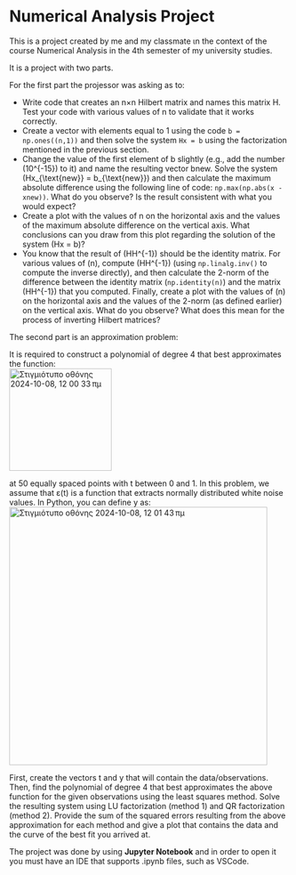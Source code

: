 #  Numerical Analysis Project

This is a project created by me and my classmate ιn the context of the course Numerical Analysis in the 4th semester of my university studies.

It is a project with two parts.

For the first part the projessor was asking as to:

- Write code that creates an n×n Hilbert matrix and names this matrix H. Test your code with various values of n to validate that it works correctly.
- Create a vector with elements equal to 1 using the code `b = np.ones((n,1))` and then solve the system `Hx = b` using the factorization mentioned in the previous section.
- Change the value of the first element of b slightly (e.g., add the number \(10^{-15}\) to it) and name the resulting vector bnew. Solve the system \(Hx_{\text{new}} = b_{\text{new}}\) and then calculate the maximum absolute difference using the following line of code: `np.max(np.abs(x - xnew))`. What do you observe? Is the result consistent with what you would expect?
- Create a plot with the values of n on the horizontal axis and the values of the maximum absolute difference on the vertical axis. What conclusions can you draw from this plot regarding the solution of the system \(Hx = b\)?
- You know that the result of \(HH^{-1}\) should be the identity matrix. For various values of \(n\), compute \(HH^{-1}\) (using `np.linalg.inv()` to compute the inverse directly), and then calculate the 2-norm of the difference between the identity matrix (`np.identity(n)`) and the matrix \(HH^{-1}\) that you computed. Finally, create a plot with the values of \(n\) on the horizontal axis and the values of the 2-norm (as defined earlier) on the vertical axis. What do you observe? What does this mean for the process of inverting Hilbert matrices?


The second part is an approximation problem:


It is required to construct a polynomial of degree 4 that best approximates the function:  
<img width="184" alt="Στιγμιότυπο οθόνης 2024-10-08, 12 00 33 πμ" src="https://github.com/user-attachments/assets/1d58a764-0bd5-4846-8b05-c82189eb87bb">

at 50 equally spaced points with t between 0 and 1. In this problem, we assume that ε(t) is a function that extracts normally distributed white noise values. In Python, you can define y as:  
<img width="464" alt="Στιγμιότυπο οθόνης 2024-10-08, 12 01 43 πμ" src="https://github.com/user-attachments/assets/d3d73fe8-8141-4948-b78d-6b2e7cc8bf22">

First, create the vectors t and y that will contain the data/observations. Then, find the polynomial of degree 4 that best approximates the above function for the given observations using the least squares method. Solve the resulting system using LU factorization (method 1) and QR factorization (method 2). Provide the sum of the squared errors resulting from the above approximation for each method and give a plot that contains the data and the curve of the best fit you arrived at.


The project was done by using **Jupyter Notebook** and in order to open it you must have an IDE that supports .ipynb files, such as VSCode.
